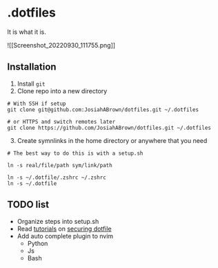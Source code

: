 # .dotfiles
It is what it is. 

![[Screenshot_20220930_111755.png]]
## Installation 
1. Install `git`
2. Clone repo into a new directory 
```
# With SSH if setup
git clone git@github.com:JosiahABrown/dotfiles.git ~/.dotfiles

# or HTTPS and switch remotes later
git clone https://github.com/JosiahABrown/dotfiles.git ~/.dotfiles
```
3. Create symnlinks in the home directory or anywhere that you need
```
# The best way to do this is with a setup.sh

ln -s real/file/path sym/link/path

ln -s ~/.dotfile/.zshrc ~/.zshrc
ln -s ~/.dotfile
```

## TODO list
- Organize steps into setup.sh
- Read [tutorials](https://dotfiles.github.io/tutorials/) on [securing dotfile](https://www.abdullah.today/encrypted-dotfiles/)
- Add auto complete plugin to nvim
    - Python
	- Js 
	- Bash

